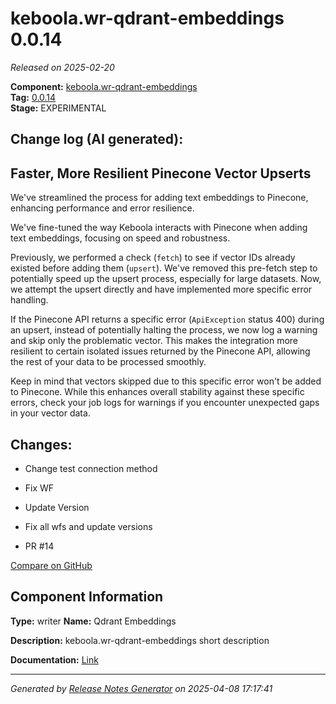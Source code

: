 #  keboola.wr-qdrant-embeddings 0.0.14

_Released on 2025-02-20_

**Component:** [keboola.wr-qdrant-embeddings](https://github.com/keboola/component-embeddings-v2)  
**Tag:** [0.0.14](https://github.com/keboola/component-embeddings-v2/releases/tag/0.0.14)  
**Stage:** EXPERIMENTAL


## Change log (AI generated):
## Faster, More Resilient Pinecone Vector Upserts
We've streamlined the process for adding text embeddings to Pinecone, enhancing performance and error resilience.

We've fine-tuned the way Keboola interacts with Pinecone when adding text embeddings, focusing on speed and robustness.

Previously, we performed a check (`fetch`) to see if vector IDs already existed before adding them (`upsert`). We've removed this pre-fetch step to potentially speed up the upsert process, especially for large datasets. Now, we attempt the upsert directly and have implemented more specific error handling.

If the Pinecone API returns a specific error (`ApiException` status 400) during an upsert, instead of potentially halting the process, we now log a warning and skip only the problematic vector. This makes the integration more resilient to certain isolated issues returned by the Pinecone API, allowing the rest of your data to be processed smoothly.

Keep in mind that vectors skipped due to this specific error won't be added to Pinecone. While this enhances overall stability against these specific errors, check your job logs for warnings if you encounter unexpected gaps in your vector data.



## Changes:



- Change test connection method 




- Fix WF 




- Update Version 






- Fix all wfs and update versions 




- PR #14 



[Compare on GitHub](https://github.com/keboola/component-embeddings-v2/compare/0.0.13...0.0.14)



## Component Information
**Type:** writer
**Name:** Qdrant Embeddings

**Description:** keboola.wr-qdrant-embeddings short description


**Documentation:** [Link](https://github.com/keboola/component-embeddings-v2/blob/master/README.md)



---
_Generated by [Release Notes Generator](https://github.com/keboola/release-notes-generator)
on 2025-04-08 17:17:41_
